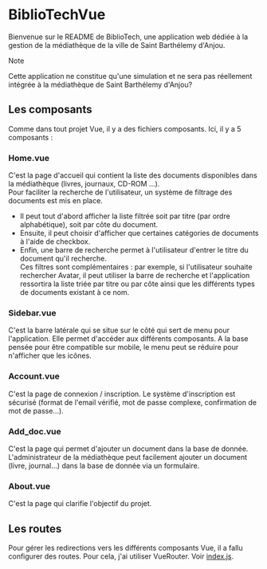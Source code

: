# BiblioTechVue

Bienvenue sur le README de BiblioTech, une application web dédiée à la gestion de la médiathèque de la ville de Saint Barthélemy d'Anjou. 

> [!NOTE]
> Cette application ne constitue qu'une simulation et ne sera pas réellement intégrée à la médiathèque de Saint Barthélemy d'Anjou?

## Les composants

Comme dans tout projet Vue, il y a des fichiers composants. Ici, il y a 5 composants : 
### Home.vue
C'est la page d'accueil qui contient la liste des documents disponibles dans la médiathèque (livres, journaux, CD-ROM ...).  
Pour faciliter la recherche de l'utilisateur, un système de filtrage des documents est mis en place. 
- Il peut tout d'abord afficher la liste filtrée soit par titre (par ordre alphabétique), soit par côte du document. 
- Ensuite, il peut choisir d'afficher que certaines catégories de documents à l'aide de checkbox. 
- Enfin, une barre de recherche permet à l'utilisateur d'entrer le titre du document qu'il recherche.  
Ces filtres sont complémentaires : par exemple, si l'utilisateur souhaite rechercher Avatar, il peut utiliser la barre de recherche et l'application ressortira la liste triée par titre ou par côte ainsi que les différents types de documents existant à ce nom.

### Sidebar.vue
C'est la barre latérale qui se situe sur le côté qui sert de menu pour l'application. Elle permet d'accéder aux différents composants. A la base pensée pour être compatible sur mobile, le menu peut se réduire pour n'afficher que les icônes.

### Account.vue
C'est la page de connexion / inscription. Le système d'inscription est sécurisé (format de l'email vérifié, mot de passe complexe, confirmation de mot de passe...).

### Add_doc.vue
C'est la page qui permet d'ajouter un document dans la base de donnée. L'administrateur de la médiathèque peut facilement ajouter un document (livre, journal...) dans la base de donnée via un formulaire.

### About.vue
C'est la page qui clarifie l'objectif du projet.

## Les routes

Pour gérer les redirections vers les différents composants Vue, il a fallu configurer des routes. Pour cela, j'ai utiliser VueRouter. Voir [index.js](src/router/index.js).

